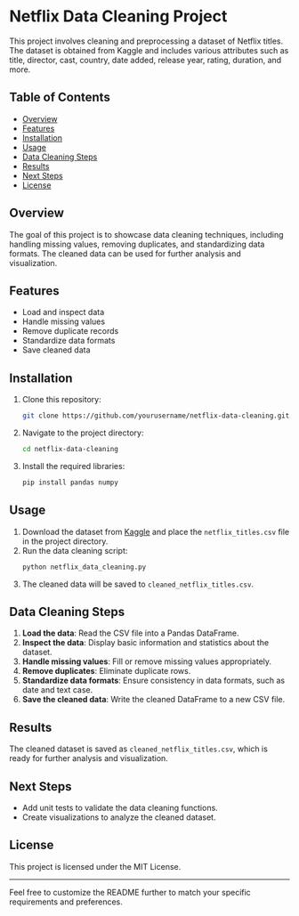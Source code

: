 # Netflix Data Cleaning Project

This project involves cleaning and preprocessing a dataset of Netflix titles. The dataset is obtained from Kaggle and includes various attributes such as title, director, cast, country, date added, release year, rating, duration, and more.

## Table of Contents
- [Overview](#overview)
- [Features](#features)
- [Installation](#installation)
- [Usage](#usage)
- [Data Cleaning Steps](#data-cleaning-steps)
- [Results](#results)
- [Next Steps](#next-steps)
- [License](#license)

## Overview
The goal of this project is to showcase data cleaning techniques, including handling missing values, removing duplicates, and standardizing data formats. The cleaned data can be used for further analysis and visualization.

## Features
- Load and inspect data
- Handle missing values
- Remove duplicate records
- Standardize data formats
- Save cleaned data

## Installation
1. Clone this repository:
    ```bash
    git clone https://github.com/yourusername/netflix-data-cleaning.git
    ```
2. Navigate to the project directory:
    ```bash
    cd netflix-data-cleaning
    ```
3. Install the required libraries:
    ```bash
    pip install pandas numpy
    ```

## Usage
1. Download the dataset from [Kaggle](https://www.kaggle.com/datasets/ariyoomotade/netflix-data-cleaning-analysis-and-visualization/data) and place the `netflix_titles.csv` file in the project directory.
2. Run the data cleaning script:
    ```bash
    python netflix_data_cleaning.py
    ```
3. The cleaned data will be saved to `cleaned_netflix_titles.csv`.

## Data Cleaning Steps
1. **Load the data**: Read the CSV file into a Pandas DataFrame.
2. **Inspect the data**: Display basic information and statistics about the dataset.
3. **Handle missing values**: Fill or remove missing values appropriately.
4. **Remove duplicates**: Eliminate duplicate rows.
5. **Standardize data formats**: Ensure consistency in data formats, such as date and text case.
6. **Save the cleaned data**: Write the cleaned DataFrame to a new CSV file.

## Results
The cleaned dataset is saved as `cleaned_netflix_titles.csv`, which is ready for further analysis and visualization.

## Next Steps
- Add unit tests to validate the data cleaning functions.
- Create visualizations to analyze the cleaned dataset.

## License
This project is licensed under the MIT License.

---

Feel free to customize the README further to match your specific requirements and preferences.
